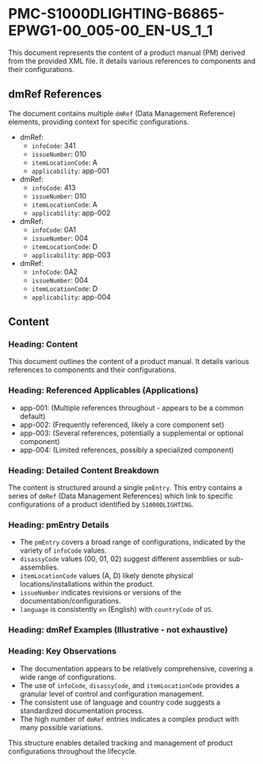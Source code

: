 # PMC-S1000DLIGHTING-B6865-EPWG1-00_005-00_EN-US_1_1

This document represents the content of a product manual (PM) derived from the provided XML file. It details various references to components and their configurations.

## dmRef References

The document contains multiple `dmRef` (Data Management Reference) elements, providing context for specific configurations.

*   dmRef:
    *   `infoCode`: 341
    *   `issueNumber`: 010
    *   `itemLocationCode`: A
    *   `applicability`: app-001
*   dmRef:
    *   `infoCode`: 413
    *   `issueNumber`: 010
    *   `itemLocationCode`: A
    *   `applicability`: app-002
*   dmRef:
    *   `infoCode`: 0A1
    *   `issueNumber`: 004
    *   `itemLocationCode`: D
    *   `applicability`: app-003
*   dmRef:
    *   `infoCode`: 0A2
    *   `issueNumber`: 004
    *   `itemLocationCode`: D
    *   `applicability`: app-004

## Content

### Heading: Content

This document outlines the content of a product manual. It details various references to components and their configurations.

### Heading: Referenced Applicables (Applications)

*   app-001: (Multiple references throughout - appears to be a common default)
*   app-002: (Frequently referenced, likely a core component set)
*   app-003: (Several references, potentially a supplemental or optional component)
*   app-004: (Limited references, possibly a specialized component)

### Heading: Detailed Content Breakdown

The content is structured around a single `pmEntry`. This entry contains a series of `dmRef` (Data Management References) which link to specific configurations of a product identified by `S1000DLIGHTING`.

### Heading: pmEntry Details

*   The `pmEntry` covers a broad range of configurations, indicated by the variety of `infoCode` values.
*   `disassyCode` values (00, 01, 02) suggest different assemblies or sub-assemblies.
*   `itemLocationCode` values (A, D) likely denote physical locations/installations within the product.
*   `issueNumber` indicates revisions or versions of the documentation/configurations.
*   `language` is consistently `en` (English) with `countryCode` of `US`.

### Heading: dmRef Examples (Illustrative - not exhaustive)

### Heading: Key Observations

*   The documentation appears to be relatively comprehensive, covering a wide range of configurations.
*   The use of `infoCode`, `disassyCode`, and `itemLocationCode` provides a granular level of control and configuration management.
*   The consistent use of language and country code suggests a standardized documentation process.
*   The high number of `dmRef` entries indicates a complex product with many possible variations.

This structure enables detailed tracking and management of product configurations throughout the lifecycle.